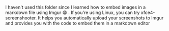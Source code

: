 I haven't used this folder since I learned how to embed images in a markdown file using Imgur :grin: . If you're using Linux, you can try xfce4-screenshooter. It helps you automatically upload your screenshots to Imgur and provides you with the code to embed them in a markdown editor
